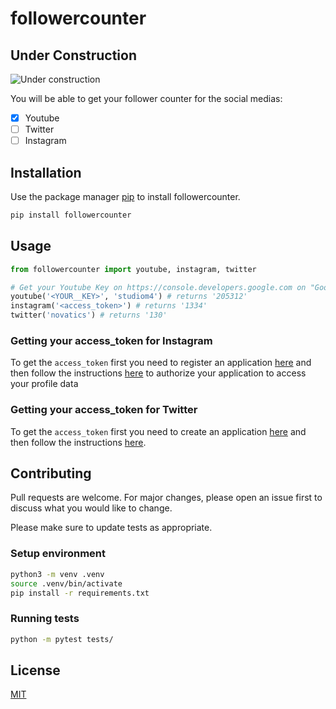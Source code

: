 # followercounter

## Under Construction

![Under construction](https://thumbs.gfycat.com/JoyfulAfraidAltiplanochinchillamouse-small.gif)

You will be able to get your follower counter for the social medias:

- [x] Youtube
- [ ] Twitter
- [ ] Instagram

## Installation

Use the package manager [pip](https://pip.pypa.io/en/stable/) to install followercounter.

```bash
pip install followercounter
```

## Usage

```python
from followercounter import youtube, instagram, twitter

# Get your Youtube Key on https://console.developers.google.com on "Google Data Api v3"
youtube('<YOUR__KEY>', 'studiom4') # returns '205312'
instagram('<access_token>') # returns '1334'
twitter('novatics') # returns '130'
```

### Getting your access_token for Instagram

To get the `access_token` first you need to register an application [here](https://www.instagram.com/developer/) and then follow the instructions [here](https://www.instagram.com/developer/authentication/) to authorize your application to access your profile data

### Getting your access_token for Twitter

To get the `access_token` first you need to create an application [here](https://developer.twitter.com/en/apps) and then follow the instructions [here](https://developer.twitter.com/en/docs/accounts-and-users/follow-search-get-users/api-reference/get-users-show).

## Contributing

Pull requests are welcome. For major changes, please open an issue first to discuss what you would like to change.

Please make sure to update tests as appropriate.

### Setup environment

```bash
python3 -m venv .venv
source .venv/bin/activate
pip install -r requirements.txt
```

### Running tests

```bash
python -m pytest tests/
```

## License

[MIT](https://choosealicense.com/licenses/mit/)
